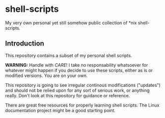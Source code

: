 shell-scripts
=============

My very own personal yet still somehow public collection of *nix shell-scripts.


Introduction
------------

This repository contains a subset of my personal shell scripts.

**WARNING:** Handle with *CARE*!
I take no responsability whatsoever for whatever might happen if you decide to
use these scripts, either as is or modified versions.  You are on your own.

This repository is going to see irregular continous modifications ("updates")
and should not be relied upon for any sort of serious work, or anything really.
Don't look at this repository for guidance or reference.

There are great free resources for properly learning shell scripts.
The Linux documentation project might be a good starting point.


